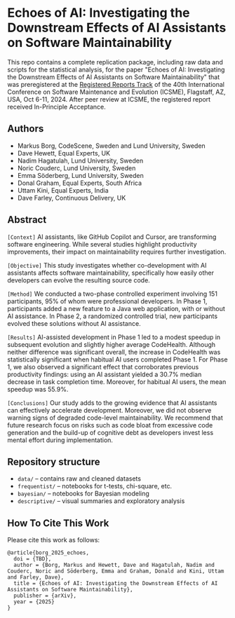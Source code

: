 # Echoes of AI: Investigating the Downstream Effects of AI Assistants on Software Maintainability

This repo contains a complete replication package, including raw data and scripts for the statistical analysis, for the paper "Echoes of AI: Investigating the Downstream Effects of AI Assistants on Software Maintainability" that was preregistered at the [Registered Reports Track](https://conf.researchr.org/track/icsme-2024/icsme-2024-registered-reports-track) of the 40th International Conference on Software Maintenance and Evolution (ICSME), Flagstaff, AZ, USA, Oct 6-11, 2024. After peer review at ICSME, the registered report received In-Principle Acceptance.

## Authors
- Markus Borg, CodeScene, Sweden and Lund University, Sweden
- Dave Hewett, Equal Experts, UK
- Nadim Hagatulah, Lund University, Sweden
- Noric Couderc, Lund University, Sweden
- Emma Söderberg, Lund University, Sweden
- Donal Graham, Equal Experts, South Africa
- Uttam Kini, Equal Experts, India
- Dave Farley, Continuous Delivery, UK

## Abstract
`[Context]` AI assistants, like GitHub Copilot and Cursor, are transforming software engineering. While several studies highlight productivity improvements, their impact on maintainability requires further investigation. 

`[Objective]` This study investigates whether co-development with AI assistants affects software maintainability, specifically how easily other developers can evolve the resulting source code. 

`[Method]` We conducted a two-phase controlled experiment involving 151 participants, 95% of whom were professional developers. In Phase 1, participants added a new feature to a Java web application, with or without AI assistance. In Phase 2, a randomized controlled trial, new participants evolved these solutions without AI assistance. 

`[Results]` AI-assisted development in Phase 1 led to a modest speedup in subsequent evolution and slightly higher average CodeHealth. Although neither difference was significant overall, the increase in CodeHealth was statistically significant when habitual AI users completed Phase 1. For Phase 1, we also observed a significant effect that corroborates previous productivity findings: using an AI assistant yielded a 30.7% median decrease in task completion time. Moreover, for habitual AI users, the mean speedup was 55.9%. 

`[Conclusions]` Our study adds to the growing evidence that AI assistants can effectively accelerate development. Moreover, we did not observe warning signs of degraded code-level maintainability. We recommend that future research focus on risks such as code bloat from excessive code generation and the build-up of cognitive debt as developers invest less mental effort during implementation.

## Repository structure

- `data/` – contains raw and cleaned datasets
- `frequentist/` – notebooks for t-tests, chi-square, etc.
- `bayesian/` – notebooks for Bayesian modeling
- `descriptive/` – visual summaries and exploratory analysis

## How To Cite This Work
Please cite this work as follows:

```
@article{borg_2025_echoes,
  doi = {TBD},
  author = {Borg, Markus and Hewett, Dave and Hagatulah, Nadim and Couderc, Noric and Söderberg, Emma and Graham, Donald and Kini, Uttam and Farley, Dave},  
  title = {Echoes of AI: Investigating the Downstream Effects of AI Assistants on Software Maintainability},
  publisher = {arXiv},
  year = {2025}
}
```
